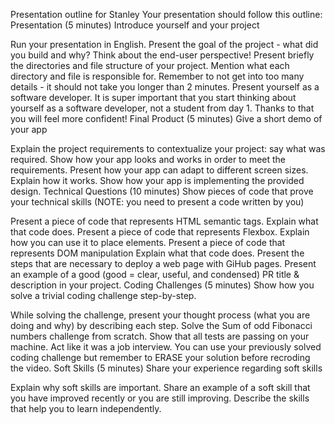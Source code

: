 Presentation outline for Stanley
Your presentation should follow this outline:
Presentation (5 minutes)
Introduce yourself and your project

Run your presentation in English.
Present the goal of the project - what did you build and why? Think about the end-user perspective!
Present briefly the directories and file structure of your project. Mention what each directory and file is responsible for. Remember to not get into too many details - it should not take you longer than 2 minutes.
Present yourself as a software developer. It is super important that you start thinking about yourself as a software developer, not a student from day 1. Thanks to that you will feel more confident!
Final Product (5 minutes)
Give a short demo of your app

Explain the project requirements to contextualize your project: say what was required. Show how your app looks and works in order to meet the requirements.
Present how your app can adapt to different screen sizes. Explain how it works.
Show how your app is implementing the provided design.
Technical Questions (10 minutes)
Show pieces of code that prove your technical skills (NOTE: you need to present a code written by you)

Present a piece of code that represents HTML semantic tags. Explain what that code does.
Present a piece of code that represents Flexbox. Explain how you can use it to place elements.
Present a piece of code that represents DOM manipulation Explain what that code does.
Present the steps that are necessary to deploy a web page with GiHub pages.
Present an example of a good (good = clear, useful, and condensed) PR title & description in your project.
Coding Challenges (5 minutes)
Show how you solve a trivial coding challenge step-by-step.

While solving the challenge, present your thought process (what you are doing and why) by describing each step.
Solve the Sum of odd Fibonacci numbers challenge from scratch. Show that all tests are passing on your machine. Act like it was a job interview. You can use your previously solved coding challenge but remember to ERASE your solution before recroding the video.
Soft Skills (5 minutes)
Share your experience regarding soft skills

Explain why soft skills are important. Share an example of a soft skill that you have improved recently or you are still improving.
Describe the skills that help you to learn independently.